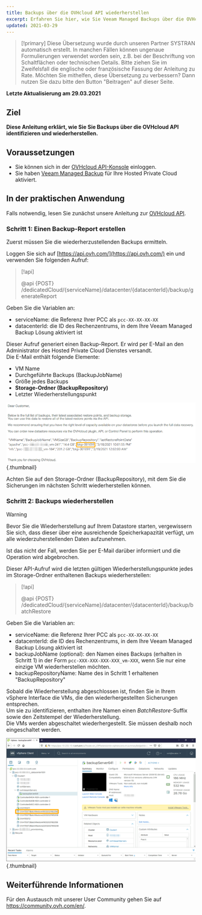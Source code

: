 ```yaml
---
title: Backups über die OVHcloud API wiederherstellen
excerpt: Erfahren Sie hier, wie Sie Veeam Managed Backups über die OVHcloud API wiederherstellen
updated: 2021-03-29
---
```


> [!primary]
> Diese Übersetzung wurde durch unseren Partner SYSTRAN automatisch erstellt. In manchen Fällen können ungenaue Formulierungen verwendet worden sein, z.B. bei der Beschriftung von Schaltflächen oder technischen Details. Bitte ziehen Sie im Zweifelsfall die englische oder französische Fassung der Anleitung zu Rate. Möchten Sie mithelfen, diese Übersetzung zu verbessern? Dann nutzen Sie dazu bitte den Button "Beitragen" auf dieser Seite.
>

**Letzte Aktualisierung am 29.03.2021**

## Ziel

**Diese Anleitung erklärt, wie Sie Sie Backups über die OVHcloud API identifizieren und wiederherstellen.**

## Voraussetzungen

- Sie können sich in der [OVHcloud API-Konsole](https://api.ovh.com/) einloggen.
- Sie haben [Veeam Managed Backup](/pages/hosted_private_cloud/hosted_private_cloud_powered_by_vmware/veeam_backup_as_a_service) für Ihre Hosted Private Cloud aktiviert.

## In der praktischen Anwendung

Falls notwendig, lesen Sie zunächst unsere Anleitung zur [OVHcloud API](/pages/manage_and_operate/api/first-steps).

### Schritt 1: Einen Backup-Report erstellen

Zuerst müssen Sie die wiederherzustellenden Backups ermitteln.

Loggen Sie sich auf [https://api.ovh.com/](https://api.ovh.com/) ein und verwenden Sie folgenden Aufruf:

> [!api]
>
> @api {POST} /dedicatedCloud/{serviceName}/datacenter/{datacenterId}/backup/generateReport

Geben Sie die Variablen an:

- serviceName: die Referenz Ihrer PCC als `pcc-XX-XX-XX-XX`
- datacenterId: die ID des Rechenzentrums, in dem Ihre Veeam Managed Backup Lösung aktiviert ist

Dieser Aufruf generiert einen Backup-Report. Er wird per E-Mail an den Administrator des Hosted Private Cloud Dienstes versandt.
<br>Die E-Mail enthält folgende Elemente:

- VM Name
- Durchgeführte Backups (BackupJobName)
- Größe jedes Backups
- **Storage-Ordner (BackupRepository)**
- Letzter Wiederherstellungspunkt

![E-Mail](images/backup-report-email2.png){.thumbnail}

Achten Sie auf den Storage-Ordner (BackupRepository), mit dem Sie die Sicherungen im nächsten Schritt wiederherstellen können.

### Schritt 2: Backups wiederherstellen

> [!warning]
>
> Bevor Sie die Wiederherstellung auf Ihrem Datastore starten, vergewissern Sie sich, dass dieser über eine ausreichende Speicherkapazität verfügt, um alle wiederzuherstellenden Daten aufzunehmen.
>
> Ist das nicht der Fall, werden Sie per E-Mail darüber informiert und die Operation wird abgebrochen.

Dieser API-Aufruf wird die letzten gültigen Wiederherstellungspunkte jedes im Storage-Ordner enthaltenen Backups wiederherstellen:

> [!api]
>
> @api {POST} /dedicatedCloud/{serviceName}/datacenter/{datacenterId}/backup/batchRestore
>

Geben Sie die Variablen an:

- serviceName: die Referenz Ihrer PCC als `pcc-XX-XX-XX-XX`
- datacenterId: die ID des Rechenzentrums, in dem Ihre Veeam Managed Backup Lösung aktiviert ist
- backupJobName (optional): den Namen eines Backups (erhalten in Schritt 1) in der Form `pcc-XXX-XXX-XXX-XXX_vm-XXX`, wenn Sie nur eine einzige VM wiederherstellen möchten.
- backupRepositoryName: Name des in Schritt 1 erhaltenen "BackupRepository"

Sobald die Wiederherstellung abgeschlossen ist, finden Sie in Ihrem vSphere Interface die VMs, die den wiederhergestellten Sicherungen entsprechen.
<br>Um sie zu identifizieren, enthalten ihre Namen einen *BatchRestore*-Suffix sowie den Zeitstempel der Wiederherstellung.
<br>Die VMs werden abgeschaltet wiederhergestellt. Sie müssen deshalb noch eingeschaltet werden.

![vSphere](images/vcenter2.png){.thumbnail}

## Weiterführende Informationen

Für den Austausch mit unserer User Community gehen Sie auf <https://community.ovh.com/en/>.
